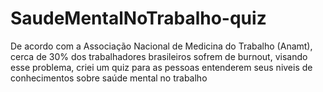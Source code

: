 # SaudeMentalNoTrabalho-quiz
De acordo com a Associação Nacional de Medicina do Trabalho (Anamt), cerca de 30% dos trabalhadores brasileiros sofrem de burnout, visando esse problema, criei um quiz para as pessoas entenderem seus niveis de conhecimentos sobre saúde mental no trabalho
